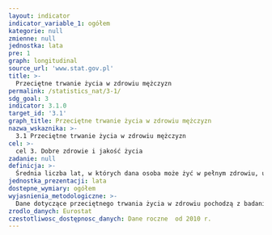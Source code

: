 ```yaml
---
layout: indicator
indicator_variable_1: ogółem
kategorie: null
zmienne: null
jednostka: lata
pre: 1
graph: longitudinal
source_url: 'www.stat.gov.pl'
title: >-
  Przeciętne trwanie życia w zdrowiu mężczyzn
permalink: /statistics_nat/3-1/
sdg_goal: 3
indicator: 3.1.0
target_id: '3.1'
graph_title: Przeciętne trwanie życia w zdrowiu mężczyzn
nazwa_wskaznika: >-
  3.1 Przeciętne trwanie życia w zdrowiu mężczyzn
cel: >-
  cel 3. Dobre zdrowie i jakość życia
zadanie: null
definicja: >-
  Średnia liczba lat, w których dana osoba może żyć w pełnym zdrowiu, uwzględniając lata przeżyte w pogorszonym stanie zdrowia spowodowanym chorobą i / lub urazem.
jednostka_prezentacji: lata
dostepne_wymiary: ogółem
wyjasnienia_metodologiczne: >-
  Dane dotyczące przeciętnego trwania życia w zdrowiu pochodzą z badania ankietowego EU-SILC - Europejskiego Badania Warunków Życia Ludności (dział 7. Zdrowie - kwestionariusza indywidualnego EU-Silc). Badaniem objęte są osoby dorosłe w wieku 16 lat i więcej w gospodarstwach domowych. Europejskie Badanie Warunków Życia Ludności (EU-SILC) jest instrumentem mającym na celu dostarczenie aktualnych i porównywalnych na poziomie krajów członkowskich danych dotyczących dochodów, ubóstwa, wykluczenia społecznego, warunków życia i oceny stanu zdrowia.Jest to badanie ankietowe prowadzone corocznie (panelowe w cyklu czteroletnim co stwarza możliwość analizowania zmian, jakie zachodzą w czasie w zakresie objętych badaniem zjawisk społecznych). Organizacja i metodologia badania jest regulowana Rozporządzeniem Parlamentu Europejskiego i Rady nr 1177/2003 w zakresie statystyki dochodów i warunków życia ludności. Badanie EU-SILC w Unii Europejskiej wdrażano w latach 2004 – 2007, a w Polsce jest prowadzone od 2005 r.Metoda badania - Badanie EU-SILC jest dobrowolnym, reprezentacyjnym badaniem ankietowym prywatnych gospodarstw domowych, realizowanym techniką bezpośredniego wywiadu z respondentem. W przypadku wywiadu indywidualnego dopuszcza się realizację tzw. wywiadu zastępczego przeprowadzonego z inną osobą z gospodarstwa domowego, która może udzielić wiarygodnych informacji o osobie objętej badaniem (dotyczy to osób zaliczonych do składu gospodarstwa domowego, a nieobecnych w miejscu zamieszkania w okresie trwania badania).Wskaźnik (HLY) służy do mierzenia długości życia, w której człowiek zachowuje pełnię zdrowia. Łączy on informacje dot. śmiertelności (wiek zgonów) oraz podatności na zachorowania (specyficzne proporcje wieku ludzi w dobrym i złym stanie zdrowia). Dobry stan zdrowia jest określony przez brak ograniczeń wynikających z codziennego funkcjonowania/ niepełnosprawności. Wskaźnik HLY jest obliczany osobno dla mężczyzn i kobiet.Wskaźnik lat przeżytych w zdrowiu - Healthy Life Years (HLY) jest jedynym z europejskich wskaźników strukturalnych (European Structural Indicators) i dotyczy on zdrowia jako czynnika związanego z rozwojem i dobrobytem. HLY został opracowany, jako efekt obserwacji, że nie wszystkie lata, określane przez oczekiwaną długość życia - są przeżywane w pełnym zdrowiu.Poziom wskaźnika HLY – tak jak inne miary oczekiwanego stanu zdrowia - oblicza się przy pomocy metody Sullivana, używanej powszechnie od lat 70. Metoda ta opiera się na dwóch miarach częstości występowania niepełnosprawności w populacji w określonym wieku (self-perceived disability) oraz umieralności (mortality tables).
zrodlo_danych: Eurostat
czestotliwosc_dostępnosc_danych: Dane roczne  od 2010 r.
---
```

